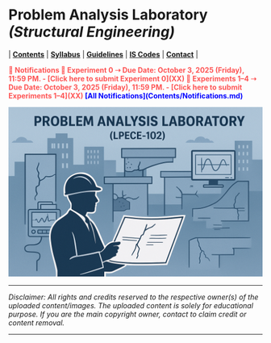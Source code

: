 # Problem Analysis Laboratory _(Structural Engineering)_

| **[Contents](Contents/Content.md)** | **[Syllabus](Contents/Syllabus.md)** | **[Guidelines](Contents/Guidelines.md)** | **[IS Codes](Contents/Codes.md)** | **[Contact](Contents/Contact.md)** | 

<span style="color:red; font-weight:bold; animation: blinker 1s linear infinite;">
🚨 Notifications
</span>  

<span style="color:red; font-weight:bold; animation: blinker 1s linear infinite;">
🚨 Experiment 0 ➝ Due Date: October 3, 2025 (Friday), 11:59 PM.  - [Click here to submit Experiment 0](XX)
</span>  

<span style="color:red; font-weight:bold; animation: blinker 1s linear infinite;">
🚨 Experiments 1–4 ➝ Due Date: October 3, 2025 (Friday), 11:59 PM. - [Click here to submit Experiments 1–4](XX)
</span>

<style>
@keyframes blinker {
  50% { opacity: 0; }
}
</style> 


<span style="color:blue; font-weight:bold;">
  <span class="flash">[All Notifications](Contents/Notifications.md)</span>
</span>

![PAL](Contents/Images/PAL.png)

---

*Disclaimer: All rights and credits reserved to the respective owner(s) of the uploaded content/images. The uploaded content is solely for educational purpose. If you are the main copyright owner, contact to claim credit or content removal.*

---
